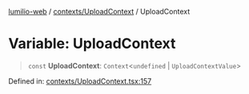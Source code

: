 [lumilio-web](../../../modules.md) / [contexts/UploadContext](../index.md) / UploadContext

# Variable: UploadContext

> `const` **UploadContext**: `Context`\<`undefined` \| `UploadContextValue`\>

Defined in: [contexts/UploadContext.tsx:157](https://github.com/EdwinZhanCN/Lumilio-Photos/blob/d7ee437668dbf25a0ccb307a371076d5d13f8e8d/web/src/contexts/UploadContext.tsx#L157)
